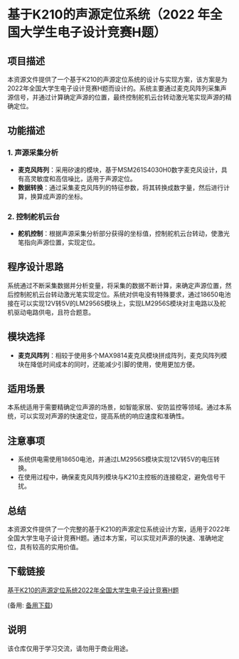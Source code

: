 # 基于K210的声源定位系统（2022 年全国大学生电子设计竞赛H题）

## 项目描述

本资源文件提供了一个基于K210的声源定位系统的设计与实现方案，该方案是为2022年全国大学生电子设计竞赛H题而设计的。系统主要通过麦克风阵列采集声源信号，并通过计算确定声源的位置，最终控制舵机云台转动激光笔实现声源的精确定位。

## 功能描述

### 1. 声源采集分析
- **麦克风阵列**：采用矽速的模块，基于MSM261S4030H0数字麦克风设计，具有高灵敏度和高信噪比，适用于声源定位。
- **数据转换**：通过采集麦克风阵列的特征参数，将其转换成数字量，然后进行计算，换算成声源的坐标。

### 2. 控制舵机云台
- **舵机控制**：根据声源采集分析部分获得的坐标值，控制舵机云台转动，使激光笔指向声源位置，实现定位。

## 程序设计思路

系统通过不断采集数据并分析变量，将采集的数据不断计算，来确定声源位置，然后控制舵机云台转动激光笔实现定位。系统对供电没有特殊要求，通过18650电池接在可以实现12V转5V的LM2956S模块上，实现LM2956S模块对主电路以及舵机驱动电路供电，且符合题意。

## 模块选择

- **麦克风阵列**：相较于使用多个MAX9814麦克风模块拼成阵列，麦克风阵列模块在降低时间成本的同时，还能减少引脚的使用，使用更加方便。

## 适用场景

本系统适用于需要精确定位声源的场景，如智能家居、安防监控等领域。通过本系统，可以实现对声源的快速定位，提高系统的响应速度和准确性。

## 注意事项

- 系统供电需使用18650电池，并通过LM2956S模块实现12V转5V的电压转换。
- 在使用过程中，确保麦克风阵列模块与K210主控板的连接稳定，避免信号干扰。

## 总结

本资源文件提供了一个完整的基于K210的声源定位系统设计方案，适用于2022年全国大学生电子设计竞赛H题。通过本方案，可以实现对声源的快速、准确地定位，具有较高的实用价值。

## 下载链接
[基于K210的声源定位系统2022年全国大学生电子设计竞赛H题](https://pan.quark.cn/s/2d04612e6a7d) 

(备用: [备用下载](https://pan.baidu.com/s/1Nt71snUfEZGR3IAMNbXLOQ?pwd=1234))

## 说明

该仓库仅用于学习交流，请勿用于商业用途。
